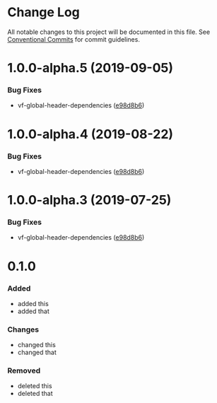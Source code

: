 # Change Log

All notable changes to this project will be documented in this file.
See [Conventional Commits](https://conventionalcommits.org) for commit guidelines.

# 1.0.0-alpha.5 (2019-09-05)


### Bug Fixes

* vf-global-header-dependencies ([e98d8b6](https://github.com/visual-framework/vf-core/commit/e98d8b6))





# 1.0.0-alpha.4 (2019-08-22)


### Bug Fixes

* vf-global-header-dependencies ([e98d8b6](https://github.com/visual-framework/vf-core/commit/e98d8b6))





# 1.0.0-alpha.3 (2019-07-25)


### Bug Fixes

* vf-global-header-dependencies ([e98d8b6](https://github.com/visual-framework/vf-core/commit/e98d8b6))





# 0.1.0

### Added
- added this
- added that

### Changes

- changed this
- changed that

### Removed

- deleted this
- deleted that
